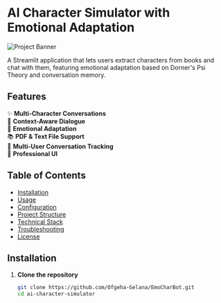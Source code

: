 # AI Character Simulator with Emotional Adaptation

![Project Banner](https://via.placeholder.com/1200x400?text=AI+Character+Simulator+with+Emotional+Adaptation)

A Streamlit application that lets users extract characters from books and chat with them, featuring emotional adaptation based on Dorner's Psi Theory and conversation memory.

## Features

✨ **Multi-Character Conversations**  
💬 **Context-Aware Dialogue**  
🧠 **Emotional Adaptation**  
📚 **PDF & Text File Support**  
👥 **Multi-User Conversation Tracking**  
🎨 **Professional UI**

## Table of Contents

- [Installation](#installation)
- [Usage](#usage)
- [Configuration](#configuration)
- [Project Structure](#project-structure)
- [Technical Stack](#technical-stack)
- [Troubleshooting](#troubleshooting)
- [License](#license)

## Installation

1. **Clone the repository**
   ```bash
   git clone https://github.com/Ofgeha-Gelana/EmoCharBot.git
   cd ai-character-simulator
